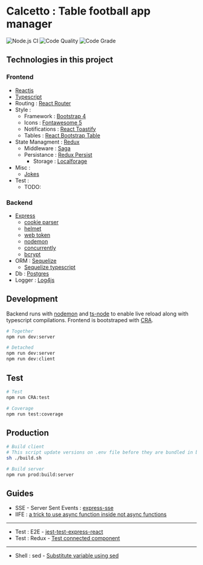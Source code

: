 
# Calcetto : Table football app manager

![Node.js CI](https://github.com/paolocattani/calcetto/workflows/Node.js%20CI/badge.svg?branch=develop&event=push)
![Code Quality](https://www.code-inspector.com/project/11107/score/svg)
![Code Grade](https://www.code-inspector.com/project/11107/status/svg)

## Technologies in this project
### Frontend
  - [Reactjs](https://reactjs.org/)
  - [Typescript](https://www.typescriptlang.org/)
  - Routing : [React Router](https://github.com/ReactTraining/react-router#readme)
  - Style :
    - Framework : [Bootstrap 4](https://getbootstrap.com/)
    - Icons : [Fontawesome 5](https://github.com/FortAwesome/react-fontawesome)
    - Notifications : [React Toastify](https://github.com/fkhadra/react-toastify#readme)
    - Tables : [React Bootstrap Table](https://github.com/react-bootstrap-table/react-bootstrap-table2#readme)
  - State Managment : [Redux]()
    - Middleware : [Saga](https://redux-saga.js.org/)
    - Persistance : [Redux Persist](https://github.com/rt2zz/redux-persist#readme)
      - Storage : [Localforage](https://github.com/localForage/localForage)
  - Misc :
    - [Jokes](https://sv443.net/jokeapi/v2/)
  - Test :
    - TODO:

### Backend
  - [Express](https://expressjs.com/)
    - [cookie parser](https://github.com/expressjs/cookie-parser#readme)
    - [helmet](https://helmetjs.github.io/)
    - [web token](https://github.com/auth0/node-jsonwebtoken#readme)
    - [nodemon](http://nodemon.io)
    - [concurrently](https://github.com/kimmobrunfeldt/concurrently#readme)
    - [bcrypt](https://github.com/kelektiv/node.bcrypt.js#readme)
  - ORM : [Sequelize](https://sequelize.org/)
    - [Sequelize typescript](https://github.com/RobinBuschmann/sequelize-typescript#readme)
  - Db : [Postgres](https://www.postgresql.org/)
  - Logger : [Log4js](https://log4js-node.github.io/log4js-node/)


## Development

  Backend runs with [nodemon](https://www.npmjs.com/package/nodemon) and [ts-node](https://www.npmjs.com/package/ts-node) to enable live reload along with typescript compilations.
  Frontend is bootstraped with [CRA](https://github.com/facebook/create-react-app).

  ```bash
  # Together
  npm run dev:server

  # Detached
  npm run dev:server
  npm run dev:client
  ```

## Test
  ```bash
  # Test
  npm run CRA:test

  # Coverage
  npm run test:coverage
  ```


## Production
  ```bash
  # Build client
  # This script update versions on .env file before they are bundled in build
  sh ./build.sh

  # Build server
  npm run prod:build:server
  ```



## Guides
  - SSE - Server Sent Events : [express-sse](https://www.npmjs.com/package/express-sse)
  - IIFE : [a trick to use async function inside not async functions](https://medium.com/javascript-in-plain-english/https-medium-com-javascript-in-plain-english-stop-feeling-iffy-about-using-an-iife-7b0292aba174)
  -----
  - Test : E2E - [jest-test-express-react](https://spin.atomicobject.com/2020/04/22/jest-test-express-react/)
  - Test : Redux - [Test connected component](https://www.robinwieruch.de/react-connected-component-test)
  -----
  - Shell : sed - [Substitute variable using sed](https://zhu45.org/posts/2016/Dec/21/environment-variable-substitution-using-sed/)
